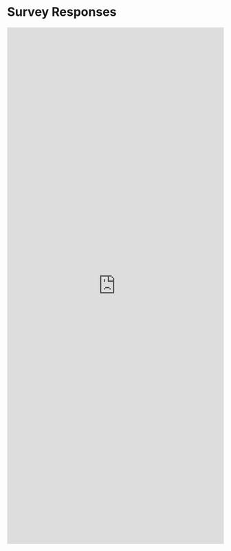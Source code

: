 # Survey Responses

<iframe width="100%" height="1200px" src="https://forms.office.com/Pages/AnalysisPage.aspx?AnalyzerToken=QWTvb6DhVLjxdaO0ArUjcM70JHdLBImT&id=-uZkNr1HpkWWcIxPCA-Mpn0fYfbsd-NCvIuX4uXigRFUMUpPQkZVUDFLTFBNOTJQMUVMSklNSk9DVS4u" frameborder="0" marginwidth="0" marginheight="0" style="border: none; max-width:100%; max-height:100vh" allowfullscreen webkitallowfullscreen mozallowfullscreen msallowfullscreen> </iframe>